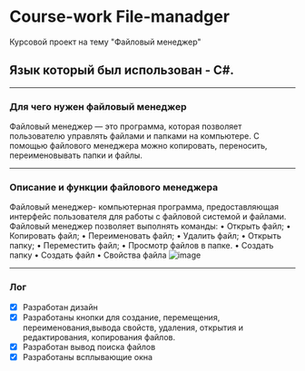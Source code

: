 # Course-work File-manadger
Курсовой проект на тему "Файловый менеджер"
## Язык который был использован - С#.
___
### Для чего нужен файловый менеджер
Файловый менеджер — это программа, которая позволяет пользователю управлять файлами и папками на компьютере. С помощью файлового менеджера можно копировать, переносить, переименовывать  папки и файлы.
___
### Описание и функции файлового менеджера
Файловый менеджер- компьютерная программа, предоставляющая интерфейс пользователя для работы с файловой системой и файлами.
Файловый менеджер позволяет выполнять команды:
•	Открыть файл;
•	Копировать файл;
•	Переименовать файл;
•	Удалить файл;
•	Открыть папку;
•	Переместить файл;
•	Просмотр файлов в папке.
•	Создать папку
•	Создать файл
•	Свойства файла
![image](https://user-images.githubusercontent.com/73346469/146668322-58c9d2bf-870a-4224-8bf8-c522bbf027a0.png)

___
### Лог

- [x] Разработан дизайн
- [x] Разработаны кнопки для создание, перемещения, переименования,вывода свойств, удаления, открытия и редактирования, копирования файлов.
- [x] Разработан вывод поиска файлов
- [x] Разработаны всплывающие окна
